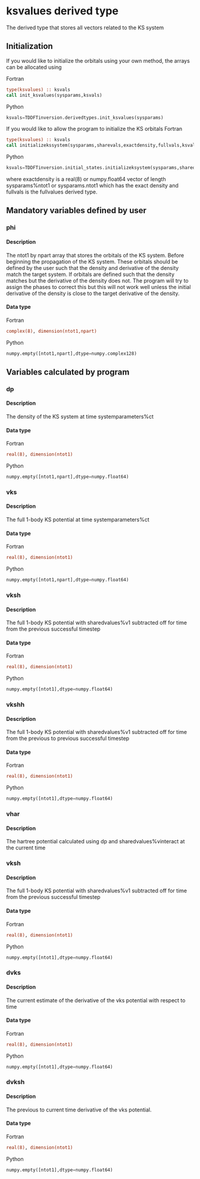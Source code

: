 # ksvalues derived type

The derived type that stores all vectors related to the KS system

## Initialization

If you would like to initialize the orbitals using your own method, the arrays
can be allocated using

Fortran
```f90
type(ksvalues) :: ksvals
call init_ksvalues(sysparams,ksvals)
```
Python
```python
ksvals=TDDFTinversion.derivedtypes.init_ksvalues(sysparams)
```

If you would like to allow the program to initialize the KS orbitals
Fortran
```f90
type(ksvalues) :: ksvals
call initializekssystem(sysparams,sharevals,exactdensity,fullvals,ksvals)
```
Python
```python
ksvals=TDDFTinversion.initial_states.initializeksystem(sysparams,sharedvals,exactdensity,fullvals)
```

where exactdensity is a real(8) or numpy.float64 vector of length
sysparams%ntot1 or sysparams.ntot1 which has the exact density and fullvals is
the fullvalues derived type.

## Mandatory variables defined by user

### phi

#### Description
The ntot1 by npart array that stores the orbitals of the KS system. Before
beginning the propagation of the KS system. These orbitals should be defined
by the user such that the density and derivative of the density match the
target system. If orbitals are defined such that the density matches but the
derivative of the density does not. The program will try to assign the phases
to correct this but this will not work well unless the initial derivative of
the density is close to the target derivative of the density.

#### Data type
Fortran
```f90
complex(8), dimension(ntot1,npart)
```
Python
```python
numpy.empty([ntot1,npart],dtype=numpy.complex128)
```


## Variables calculated by program

### dp

#### Description
The density of the KS system at time systemparameters%ct

#### Data type
Fortran
```f90
real(8), dimension(ntot1)
```
Python
```python
numpy.empty([ntot1,npart],dtype=numpy.float64)
```

### vks

#### Description
The full 1-body KS potential at time systemparameters%ct

#### Data type
Fortran
```f90
real(8), dimension(ntot1)
```
Python
```python
numpy.empty([ntot1,npart],dtype=numpy.float64)
```

### vksh

#### Description
The full 1-body KS potential with sharedvalues%v1 subtracted off for time from
the previous successful timestep

#### Data type
Fortran
```f90
real(8), dimension(ntot1)
```
Python
```python
numpy.empty([ntot1],dtype=numpy.float64)
```

### vkshh

#### Description
The full 1-body KS potential with sharedvalues%v1 subtracted off for time from
the previous to previous successful timestep

#### Data type
Fortran
```f90
real(8), dimension(ntot1)
```
Python
```python
numpy.empty([ntot1],dtype=numpy.float64)
```

### vhar

#### Description
The hartree potential calculated using dp and sharedvalues%vinteract at the
current time

### vksh

#### Description
The full 1-body KS potential with sharedvalues%v1 subtracted off for time from
the previous successful timestep

#### Data type
Fortran
```f90
real(8), dimension(ntot1)
```
Python
```python
numpy.empty([ntot1],dtype=numpy.float64)
```

### dvks

#### Description
The current estimate of the derivative of the vks potential with respect to
time

#### Data type
Fortran
```f90
real(8), dimension(ntot1)
```
Python
```python
numpy.empty([ntot1],dtype=numpy.float64)
```

### dvksh

#### Description
The previous to current time derivative of the vks potential.

#### Data type
Fortran
```f90
real(8), dimension(ntot1)
```
Python
```python
numpy.empty([ntot1],dtype=numpy.float64)
```

